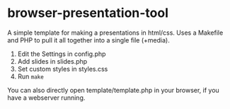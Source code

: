 # browser-presentation-tool
A simple template for making a presentations in html/css. Uses a Makefile and PHP to pull it all together into a single file (+media).

1. Edit the Settings in config.php
2. Add slides in slides.php
3. Set custom styles in styles.css
4. Run `make`

You can also directly open template/template.php in your browser, if you have a webserver running.
